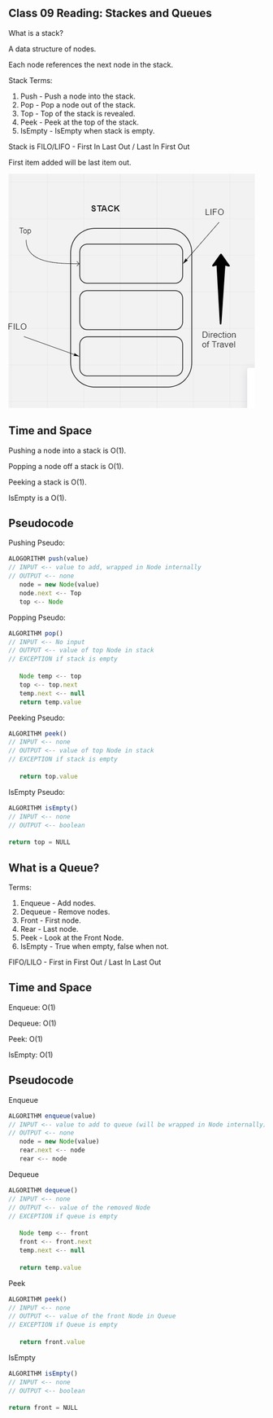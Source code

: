 ## Class 09 Reading: Stackes and Queues

What is a stack? 

A data structure of nodes.

Each node references the next node in the stack.

Stack Terms:

1. Push - Push a node into the stack.
2. Pop - Pop a node out of the stack.
3. Top - Top of the stack is revealed.
4. Peek - Peek at the top of the stack.
5. IsEmpty - IsEmpty when stack is empty.

Stack is FILO/LIFO - First In Last Out / Last In First Out

First item added will be last item out.

![](stackuml.PNG)

## Time and Space

Pushing a node into a stack is O(1).

Popping a node off a stack is O(1).

Peeking a stack is O(1).

IsEmpty is a O(1).

## Pseudocode

Pushing Pseudo:

```js
ALOGORITHM push(value)
// INPUT <-- value to add, wrapped in Node internally
// OUTPUT <-- none
   node = new Node(value)
   node.next <-- Top
   top <-- Node

```

Popping Pseudo:

```js
ALGORITHM pop()
// INPUT <-- No input
// OUTPUT <-- value of top Node in stack
// EXCEPTION if stack is empty

   Node temp <-- top
   top <-- top.next
   temp.next <-- null
   return temp.value
```

Peeking Pseudo:

```js
ALGORITHM peek()
// INPUT <-- none
// OUTPUT <-- value of top Node in stack
// EXCEPTION if stack is empty

   return top.value
```

IsEmpty Pseudo:

```js
ALGORITHM isEmpty()
// INPUT <-- none
// OUTPUT <-- boolean

return top = NULL
```

## What is a Queue?

Terms:

1. Enqueue - Add nodes.
2. Dequeue - Remove nodes.
3. Front - First node.
4. Rear - Last node.
5. Peek - Look at the Front Node.
6. IsEmpty - True when empty, false when not.


FIFO/LILO - First in First Out / Last In Last Out


## Time and Space

Enqueue: O(1)

Dequeue: O(1)

Peek: O(1)

IsEmpty: O(1)

## Pseudocode

Enqueue
```js
ALGORITHM enqueue(value)
// INPUT <-- value to add to queue (will be wrapped in Node internally)
// OUTPUT <-- none
   node = new Node(value)
   rear.next <-- node
   rear <-- node
```

Dequeue
```js
ALGORITHM dequeue()
// INPUT <-- none
// OUTPUT <-- value of the removed Node
// EXCEPTION if queue is empty

   Node temp <-- front
   front <-- front.next
   temp.next <-- null

   return temp.value
```

Peek
```js
ALGORITHM peek()
// INPUT <-- none
// OUTPUT <-- value of the front Node in Queue
// EXCEPTION if Queue is empty

   return front.value
```

IsEmpty
```js
ALGORITHM isEmpty()
// INPUT <-- none
// OUTPUT <-- boolean

return front = NULL
```